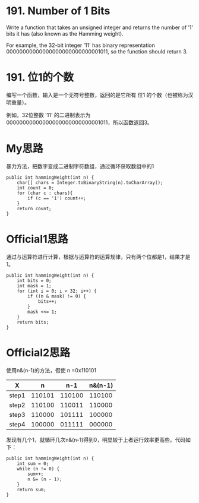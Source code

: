 # 191. Number of 1 Bits

Write a function that takes an unsigned integer and returns the number of ’1' bits it has (also known as the Hamming weight).

For example, the 32-bit integer ’11' has binary representation 00000000000000000000000000001011, so the function should return 3.

# 191. 位1的个数

编写一个函数，输入是一个无符号整数，返回的是它所有 位1 的个数（也被称为汉明重量）。

例如，32位整数 '11' 的二进制表示为 00000000000000000000000000001011，所以函数返回3。

# My思路
暴力方法，把数字变成二进制字符数组，通过循环获取数组中的1
```
public int hammingWeight(int n) {
    char[] chars = Integer.toBinaryString(n).toCharArray();
    int count = 0;
    for (char c : chars){
        if (c == '1') count++;
    }
    return count;
}
```

# Official1思路
通过与运算符进行计算，根据与运算符的运算规律，只有两个位都是1，结果才是1。
```
public int hammingWeight(int n) {
    int bits = 0;
    int mask = 1;
    for (int i = 0; i < 32; i++) {
        if ((n & mask) != 0) {
            bits++;
        }
        mask <<= 1;
    }
    return bits;
}
```

# Official2思路
使用n&(n-1)的方法，假使 n =0x110101

X | n | n-1 | n&(n-1) 
---|---|---|---
step1 | 110101 | 110100 | 110100
step2 | 110100 | 110011 | 110000
step3 | 110000 | 101111 | 100000
step4 | 100000 | 011111 | 000000

发现有几个1，就循环几次n&(n-1)得到0，明显较于上者运行效率更高些。代码如下：
```
public int hammingWeight(int n) {
    int sum = 0;
    while (n != 0) {
        sum++;
        n &= (n - 1);
    }
    return sum;
}
```
